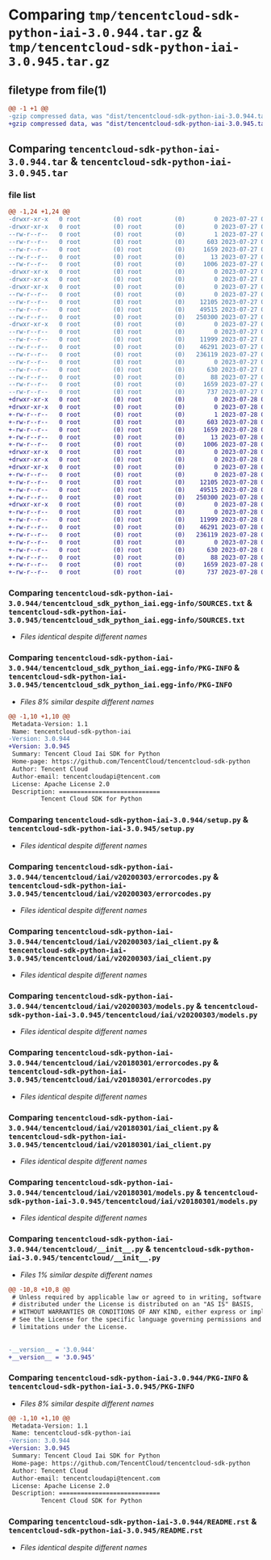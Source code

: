 # Comparing `tmp/tencentcloud-sdk-python-iai-3.0.944.tar.gz` & `tmp/tencentcloud-sdk-python-iai-3.0.945.tar.gz`

## filetype from file(1)

```diff
@@ -1 +1 @@
-gzip compressed data, was "dist/tencentcloud-sdk-python-iai-3.0.944.tar", last modified: Thu Jul 27 02:16:53 2023, max compression
+gzip compressed data, was "dist/tencentcloud-sdk-python-iai-3.0.945.tar", last modified: Fri Jul 28 00:29:28 2023, max compression
```

## Comparing `tencentcloud-sdk-python-iai-3.0.944.tar` & `tencentcloud-sdk-python-iai-3.0.945.tar`

### file list

```diff
@@ -1,24 +1,24 @@
-drwxr-xr-x   0 root         (0) root         (0)        0 2023-07-27 02:16:53.000000 tencentcloud-sdk-python-iai-3.0.944/
-drwxr-xr-x   0 root         (0) root         (0)        0 2023-07-27 02:16:53.000000 tencentcloud-sdk-python-iai-3.0.944/tencentcloud_sdk_python_iai.egg-info/
--rw-r--r--   0 root         (0) root         (0)        1 2023-07-27 02:16:53.000000 tencentcloud-sdk-python-iai-3.0.944/tencentcloud_sdk_python_iai.egg-info/dependency_links.txt
--rw-r--r--   0 root         (0) root         (0)      603 2023-07-27 02:16:53.000000 tencentcloud-sdk-python-iai-3.0.944/tencentcloud_sdk_python_iai.egg-info/SOURCES.txt
--rw-r--r--   0 root         (0) root         (0)     1659 2023-07-27 02:16:53.000000 tencentcloud-sdk-python-iai-3.0.944/tencentcloud_sdk_python_iai.egg-info/PKG-INFO
--rw-r--r--   0 root         (0) root         (0)       13 2023-07-27 02:16:53.000000 tencentcloud-sdk-python-iai-3.0.944/tencentcloud_sdk_python_iai.egg-info/top_level.txt
--rw-r--r--   0 root         (0) root         (0)     1006 2023-07-27 02:16:53.000000 tencentcloud-sdk-python-iai-3.0.944/setup.py
-drwxr-xr-x   0 root         (0) root         (0)        0 2023-07-27 02:16:53.000000 tencentcloud-sdk-python-iai-3.0.944/tencentcloud/
-drwxr-xr-x   0 root         (0) root         (0)        0 2023-07-27 02:16:53.000000 tencentcloud-sdk-python-iai-3.0.944/tencentcloud/iai/
-drwxr-xr-x   0 root         (0) root         (0)        0 2023-07-27 02:16:53.000000 tencentcloud-sdk-python-iai-3.0.944/tencentcloud/iai/v20200303/
--rw-r--r--   0 root         (0) root         (0)        0 2023-07-27 02:16:53.000000 tencentcloud-sdk-python-iai-3.0.944/tencentcloud/iai/v20200303/__init__.py
--rw-r--r--   0 root         (0) root         (0)    12105 2023-07-27 02:16:53.000000 tencentcloud-sdk-python-iai-3.0.944/tencentcloud/iai/v20200303/errorcodes.py
--rw-r--r--   0 root         (0) root         (0)    49515 2023-07-27 02:16:53.000000 tencentcloud-sdk-python-iai-3.0.944/tencentcloud/iai/v20200303/iai_client.py
--rw-r--r--   0 root         (0) root         (0)   250300 2023-07-27 02:16:53.000000 tencentcloud-sdk-python-iai-3.0.944/tencentcloud/iai/v20200303/models.py
-drwxr-xr-x   0 root         (0) root         (0)        0 2023-07-27 02:16:53.000000 tencentcloud-sdk-python-iai-3.0.944/tencentcloud/iai/v20180301/
--rw-r--r--   0 root         (0) root         (0)        0 2023-07-27 02:16:53.000000 tencentcloud-sdk-python-iai-3.0.944/tencentcloud/iai/v20180301/__init__.py
--rw-r--r--   0 root         (0) root         (0)    11999 2023-07-27 02:16:53.000000 tencentcloud-sdk-python-iai-3.0.944/tencentcloud/iai/v20180301/errorcodes.py
--rw-r--r--   0 root         (0) root         (0)    46291 2023-07-27 02:16:53.000000 tencentcloud-sdk-python-iai-3.0.944/tencentcloud/iai/v20180301/iai_client.py
--rw-r--r--   0 root         (0) root         (0)   236119 2023-07-27 02:16:53.000000 tencentcloud-sdk-python-iai-3.0.944/tencentcloud/iai/v20180301/models.py
--rw-r--r--   0 root         (0) root         (0)        0 2023-07-27 02:16:53.000000 tencentcloud-sdk-python-iai-3.0.944/tencentcloud/iai/__init__.py
--rw-r--r--   0 root         (0) root         (0)      630 2023-07-27 02:16:53.000000 tencentcloud-sdk-python-iai-3.0.944/tencentcloud/__init__.py
--rw-r--r--   0 root         (0) root         (0)       88 2023-07-27 02:16:53.000000 tencentcloud-sdk-python-iai-3.0.944/setup.cfg
--rw-r--r--   0 root         (0) root         (0)     1659 2023-07-27 02:16:53.000000 tencentcloud-sdk-python-iai-3.0.944/PKG-INFO
--rw-r--r--   0 root         (0) root         (0)      737 2023-07-27 02:16:53.000000 tencentcloud-sdk-python-iai-3.0.944/README.rst
+drwxr-xr-x   0 root         (0) root         (0)        0 2023-07-28 00:29:28.000000 tencentcloud-sdk-python-iai-3.0.945/
+drwxr-xr-x   0 root         (0) root         (0)        0 2023-07-28 00:29:28.000000 tencentcloud-sdk-python-iai-3.0.945/tencentcloud_sdk_python_iai.egg-info/
+-rw-r--r--   0 root         (0) root         (0)        1 2023-07-28 00:29:28.000000 tencentcloud-sdk-python-iai-3.0.945/tencentcloud_sdk_python_iai.egg-info/dependency_links.txt
+-rw-r--r--   0 root         (0) root         (0)      603 2023-07-28 00:29:28.000000 tencentcloud-sdk-python-iai-3.0.945/tencentcloud_sdk_python_iai.egg-info/SOURCES.txt
+-rw-r--r--   0 root         (0) root         (0)     1659 2023-07-28 00:29:28.000000 tencentcloud-sdk-python-iai-3.0.945/tencentcloud_sdk_python_iai.egg-info/PKG-INFO
+-rw-r--r--   0 root         (0) root         (0)       13 2023-07-28 00:29:28.000000 tencentcloud-sdk-python-iai-3.0.945/tencentcloud_sdk_python_iai.egg-info/top_level.txt
+-rw-r--r--   0 root         (0) root         (0)     1006 2023-07-28 00:29:28.000000 tencentcloud-sdk-python-iai-3.0.945/setup.py
+drwxr-xr-x   0 root         (0) root         (0)        0 2023-07-28 00:29:28.000000 tencentcloud-sdk-python-iai-3.0.945/tencentcloud/
+drwxr-xr-x   0 root         (0) root         (0)        0 2023-07-28 00:29:28.000000 tencentcloud-sdk-python-iai-3.0.945/tencentcloud/iai/
+drwxr-xr-x   0 root         (0) root         (0)        0 2023-07-28 00:29:28.000000 tencentcloud-sdk-python-iai-3.0.945/tencentcloud/iai/v20200303/
+-rw-r--r--   0 root         (0) root         (0)        0 2023-07-28 00:29:28.000000 tencentcloud-sdk-python-iai-3.0.945/tencentcloud/iai/v20200303/__init__.py
+-rw-r--r--   0 root         (0) root         (0)    12105 2023-07-28 00:29:28.000000 tencentcloud-sdk-python-iai-3.0.945/tencentcloud/iai/v20200303/errorcodes.py
+-rw-r--r--   0 root         (0) root         (0)    49515 2023-07-28 00:29:28.000000 tencentcloud-sdk-python-iai-3.0.945/tencentcloud/iai/v20200303/iai_client.py
+-rw-r--r--   0 root         (0) root         (0)   250300 2023-07-28 00:29:28.000000 tencentcloud-sdk-python-iai-3.0.945/tencentcloud/iai/v20200303/models.py
+drwxr-xr-x   0 root         (0) root         (0)        0 2023-07-28 00:29:28.000000 tencentcloud-sdk-python-iai-3.0.945/tencentcloud/iai/v20180301/
+-rw-r--r--   0 root         (0) root         (0)        0 2023-07-28 00:29:28.000000 tencentcloud-sdk-python-iai-3.0.945/tencentcloud/iai/v20180301/__init__.py
+-rw-r--r--   0 root         (0) root         (0)    11999 2023-07-28 00:29:28.000000 tencentcloud-sdk-python-iai-3.0.945/tencentcloud/iai/v20180301/errorcodes.py
+-rw-r--r--   0 root         (0) root         (0)    46291 2023-07-28 00:29:28.000000 tencentcloud-sdk-python-iai-3.0.945/tencentcloud/iai/v20180301/iai_client.py
+-rw-r--r--   0 root         (0) root         (0)   236119 2023-07-28 00:29:28.000000 tencentcloud-sdk-python-iai-3.0.945/tencentcloud/iai/v20180301/models.py
+-rw-r--r--   0 root         (0) root         (0)        0 2023-07-28 00:29:28.000000 tencentcloud-sdk-python-iai-3.0.945/tencentcloud/iai/__init__.py
+-rw-r--r--   0 root         (0) root         (0)      630 2023-07-28 00:29:28.000000 tencentcloud-sdk-python-iai-3.0.945/tencentcloud/__init__.py
+-rw-r--r--   0 root         (0) root         (0)       88 2023-07-28 00:29:28.000000 tencentcloud-sdk-python-iai-3.0.945/setup.cfg
+-rw-r--r--   0 root         (0) root         (0)     1659 2023-07-28 00:29:28.000000 tencentcloud-sdk-python-iai-3.0.945/PKG-INFO
+-rw-r--r--   0 root         (0) root         (0)      737 2023-07-28 00:29:28.000000 tencentcloud-sdk-python-iai-3.0.945/README.rst
```

### Comparing `tencentcloud-sdk-python-iai-3.0.944/tencentcloud_sdk_python_iai.egg-info/SOURCES.txt` & `tencentcloud-sdk-python-iai-3.0.945/tencentcloud_sdk_python_iai.egg-info/SOURCES.txt`

 * *Files identical despite different names*

### Comparing `tencentcloud-sdk-python-iai-3.0.944/tencentcloud_sdk_python_iai.egg-info/PKG-INFO` & `tencentcloud-sdk-python-iai-3.0.945/tencentcloud_sdk_python_iai.egg-info/PKG-INFO`

 * *Files 8% similar despite different names*

```diff
@@ -1,10 +1,10 @@
 Metadata-Version: 1.1
 Name: tencentcloud-sdk-python-iai
-Version: 3.0.944
+Version: 3.0.945
 Summary: Tencent Cloud Iai SDK for Python
 Home-page: https://github.com/TencentCloud/tencentcloud-sdk-python
 Author: Tencent Cloud
 Author-email: tencentcloudapi@tencent.com
 License: Apache License 2.0
 Description: ============================
         Tencent Cloud SDK for Python
```

### Comparing `tencentcloud-sdk-python-iai-3.0.944/setup.py` & `tencentcloud-sdk-python-iai-3.0.945/setup.py`

 * *Files identical despite different names*

### Comparing `tencentcloud-sdk-python-iai-3.0.944/tencentcloud/iai/v20200303/errorcodes.py` & `tencentcloud-sdk-python-iai-3.0.945/tencentcloud/iai/v20200303/errorcodes.py`

 * *Files identical despite different names*

### Comparing `tencentcloud-sdk-python-iai-3.0.944/tencentcloud/iai/v20200303/iai_client.py` & `tencentcloud-sdk-python-iai-3.0.945/tencentcloud/iai/v20200303/iai_client.py`

 * *Files identical despite different names*

### Comparing `tencentcloud-sdk-python-iai-3.0.944/tencentcloud/iai/v20200303/models.py` & `tencentcloud-sdk-python-iai-3.0.945/tencentcloud/iai/v20200303/models.py`

 * *Files identical despite different names*

### Comparing `tencentcloud-sdk-python-iai-3.0.944/tencentcloud/iai/v20180301/errorcodes.py` & `tencentcloud-sdk-python-iai-3.0.945/tencentcloud/iai/v20180301/errorcodes.py`

 * *Files identical despite different names*

### Comparing `tencentcloud-sdk-python-iai-3.0.944/tencentcloud/iai/v20180301/iai_client.py` & `tencentcloud-sdk-python-iai-3.0.945/tencentcloud/iai/v20180301/iai_client.py`

 * *Files identical despite different names*

### Comparing `tencentcloud-sdk-python-iai-3.0.944/tencentcloud/iai/v20180301/models.py` & `tencentcloud-sdk-python-iai-3.0.945/tencentcloud/iai/v20180301/models.py`

 * *Files identical despite different names*

### Comparing `tencentcloud-sdk-python-iai-3.0.944/tencentcloud/__init__.py` & `tencentcloud-sdk-python-iai-3.0.945/tencentcloud/__init__.py`

 * *Files 1% similar despite different names*

```diff
@@ -10,8 +10,8 @@
 # Unless required by applicable law or agreed to in writing, software
 # distributed under the License is distributed on an "AS IS" BASIS,
 # WITHOUT WARRANTIES OR CONDITIONS OF ANY KIND, either express or implied.
 # See the License for the specific language governing permissions and
 # limitations under the License.
 
 
-__version__ = '3.0.944'
+__version__ = '3.0.945'
```

### Comparing `tencentcloud-sdk-python-iai-3.0.944/PKG-INFO` & `tencentcloud-sdk-python-iai-3.0.945/PKG-INFO`

 * *Files 8% similar despite different names*

```diff
@@ -1,10 +1,10 @@
 Metadata-Version: 1.1
 Name: tencentcloud-sdk-python-iai
-Version: 3.0.944
+Version: 3.0.945
 Summary: Tencent Cloud Iai SDK for Python
 Home-page: https://github.com/TencentCloud/tencentcloud-sdk-python
 Author: Tencent Cloud
 Author-email: tencentcloudapi@tencent.com
 License: Apache License 2.0
 Description: ============================
         Tencent Cloud SDK for Python
```

### Comparing `tencentcloud-sdk-python-iai-3.0.944/README.rst` & `tencentcloud-sdk-python-iai-3.0.945/README.rst`

 * *Files identical despite different names*

